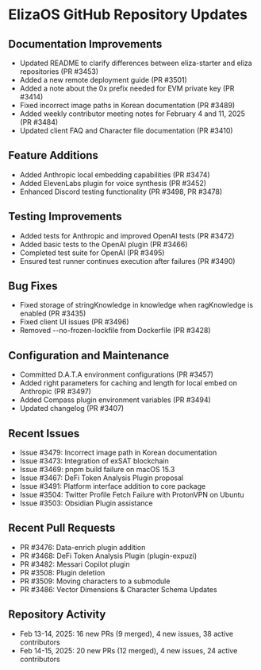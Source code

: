 # ElizaOS GitHub Repository Updates

## Documentation Improvements
- Updated README to clarify differences between eliza-starter and eliza repositories (PR #3453)
- Added a new remote deployment guide (PR #3501)
- Added a note about the 0x prefix needed for EVM private key (PR #3414)
- Fixed incorrect image paths in Korean documentation (PR #3489)
- Added weekly contributor meeting notes for February 4 and 11, 2025 (PR #3484)
- Updated client FAQ and Character file documentation (PR #3410)

## Feature Additions
- Added Anthropic local embedding capabilities (PR #3474)
- Added ElevenLabs plugin for voice synthesis (PR #3452)
- Enhanced Discord testing functionality (PR #3498, PR #3478)

## Testing Improvements
- Added tests for Anthropic and improved OpenAI tests (PR #3472)
- Added basic tests to the OpenAI plugin (PR #3466)
- Completed test suite for OpenAI (PR #3495)
- Ensured test runner continues execution after failures (PR #3490)

## Bug Fixes
- Fixed storage of stringKnowledge in knowledge when ragKnowledge is enabled (PR #3435)
- Fixed client UI issues (PR #3496)
- Removed --no-frozen-lockfile from Dockerfile (PR #3428)

## Configuration and Maintenance
- Committed D.A.T.A environment configurations (PR #3457)
- Added right parameters for caching and length for local embed on Anthropic (PR #3497)
- Added Compass plugin environment variables (PR #3494)
- Updated changelog (PR #3407)

## Recent Issues
- Issue #3479: Incorrect image path in Korean documentation
- Issue #3473: Integration of exSAT blockchain
- Issue #3469: pnpm build failure on macOS 15.3
- Issue #3467: DeFi Token Analysis Plugin proposal
- Issue #3491: Platform interface addition to core package
- Issue #3504: Twitter Profile Fetch Failure with ProtonVPN on Ubuntu
- Issue #3503: Obsidian Plugin assistance

## Recent Pull Requests
- PR #3476: Data-enrich plugin addition
- PR #3468: DeFi Token Analysis Plugin (plugin-expuzi)
- PR #3482: Messari Copilot plugin
- PR #3508: Plugin deletion
- PR #3509: Moving characters to a submodule
- PR #3486: Vector Dimensions & Character Schema Updates

## Repository Activity
- Feb 13-14, 2025: 16 new PRs (9 merged), 4 new issues, 38 active contributors
- Feb 14-15, 2025: 20 new PRs (12 merged), 4 new issues, 24 active contributors